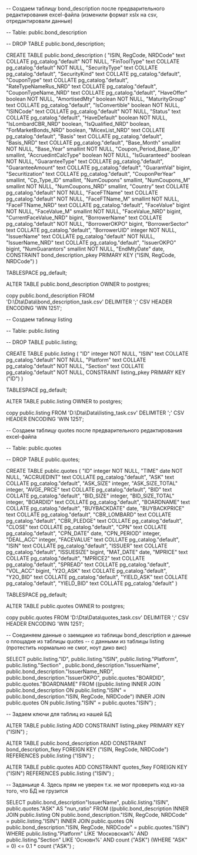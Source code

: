 -- Создаем таблицу bond_description после предварительного редактирования excel-файла (изменили формат xslx на csv, отредактировали данные)

-- Table: public.bond_description

-- DROP TABLE public.bond_description;

CREATE TABLE public.bond_description
(
    "ISIN, RegCode, NRDCode" text COLLATE pg_catalog."default" NOT NULL,
    "FinToolType" text COLLATE pg_catalog."default" NOT NULL,
    "SecurityType" text COLLATE pg_catalog."default",
    "SecurityKind" text COLLATE pg_catalog."default",
    "CouponType" text COLLATE pg_catalog."default",
    "RateTypeNameRus_NRD" text COLLATE pg_catalog."default",
    "CouponTypeName_NRD" text COLLATE pg_catalog."default",
    "HaveOffer" boolean NOT NULL,
    "AmortisedMty" boolean NOT NULL,
    "MaturityGroup" text COLLATE pg_catalog."default",
    "IsConvertible" boolean NOT NULL,
    "ISINCode" text COLLATE pg_catalog."default" NOT NULL,
    "Status" text COLLATE pg_catalog."default",
    "HaveDefault" boolean NOT NULL,
    "IsLombardCBR_NRD" boolean,
    "IsQualified_NRD" boolean,
    "ForMarketBonds_NRD" boolean,
    "MicexList_NRD" text COLLATE pg_catalog."default",
    "Basis" text COLLATE pg_catalog."default",
    "Basis_NRD" text COLLATE pg_catalog."default",
    "Base_Month" smallint NOT NULL,
    "Base_Year" smallint NOT NULL,
    "Coupon_Period_Base_ID" smallint,
    "AccruedintCalcType" boolean NOT NULL,
    "IsGuaranteed" boolean NOT NULL,
    "GuaranteeType" text COLLATE pg_catalog."default",
    "GuaranteeAmount" text COLLATE pg_catalog."default",
    "GuarantVal" bigint,
    "Securitization" text COLLATE pg_catalog."default",
    "CouponPerYear" smallint,
    "Cp_Type_ID" smallint,
    "NumCoupons" smallint,
    "NumCoupons_M" smallint NOT NULL,
    "NumCoupons_NRD" smallint,
    "Country" text COLLATE pg_catalog."default" NOT NULL,
    "FaceFTName" text COLLATE pg_catalog."default" NOT NULL,
    "FaceFTName_M" smallint NOT NULL,
    "FaceFTName_NRD" text COLLATE pg_catalog."default",
    "FaceValue" bigint NOT NULL,
    "FaceValue_M" smallint NOT NULL,
    "FaceValue_NRD" bigint,
    "CurrentFaceValue_NRD" bigint,
    "BorrowerName" text COLLATE pg_catalog."default" NOT NULL,
    "BorrowerOKPO" bigint,
    "BorrowerSector" text COLLATE pg_catalog."default",
    "BorrowerUID" integer NOT NULL,
    "IssuerName" text COLLATE pg_catalog."default" NOT NULL,
    "IssuerName_NRD" text COLLATE pg_catalog."default",
    "IssuerOKPO" bigint,
    "NumGuarantors" smallint NOT NULL,
    "EndMtyDate" date,
    CONSTRAINT bond_description_pkey PRIMARY KEY ("ISIN, RegCode, NRDCode")
)

TABLESPACE pg_default;

ALTER TABLE public.bond_description
    OWNER to postgres;

copy public.bond_description  FROM 'D:\Dta\Data\bond_description_task.csv' DELIMITER ';' CSV HEADER ENCODING 'WIN 1251';

-- Создаем таблицу listing

-- Table: public.listing

-- DROP TABLE public.listing;

CREATE TABLE public.listing
(
    "ID" integer NOT NULL,
    "ISIN" text COLLATE pg_catalog."default" NOT NULL,
    "Platform" text COLLATE pg_catalog."default" NOT NULL,
    "Section" text COLLATE pg_catalog."default" NOT NULL,
    CONSTRAINT listing_pkey PRIMARY KEY ("ID")
)

TABLESPACE pg_default;

ALTER TABLE public.listing
    OWNER to postgres;

copy public.listing  FROM 'D:\Dta\Data\listing_task.csv' DELIMITER ';' CSV HEADER ENCODING 'WIN 1251';

-- Создаем  таблицу quotes после предварительного редактирования excel-файла

-- Table: public.quotes

-- DROP TABLE public.quotes;

CREATE TABLE public.quotes
(
    "ID" integer NOT NULL,
    "TIME" date NOT NULL,
    "ACCRUEDINT" text COLLATE pg_catalog."default",
    "ASK" text COLLATE pg_catalog."default",
    "ASK_SIZE" integer,
    "ASK_SIZE_TOTAL" integer,
    "AVGE_PRCE" text COLLATE pg_catalog."default",
    "BID" text COLLATE pg_catalog."default",
    "BID_SIZE" integer,
    "BID_SIZE_TOTAL" integer,
    "BOARDID" text COLLATE pg_catalog."default",
    "BOARDNAME" text COLLATE pg_catalog."default",
    "BUYBACKDATE" date,
    "BUYBACKPRICE" text COLLATE pg_catalog."default",
    "CBR_LOMBARD" text COLLATE pg_catalog."default",
    "CBR_PLEDGE" text COLLATE pg_catalog."default",
    "CLOSE" text COLLATE pg_catalog."default",
    "CPN" text COLLATE pg_catalog."default",
    "CPN_DATE" date,
    "CPN_PERIOD" integer,
    "DEAL_ACC" integer,
    "FACEVALUE" text COLLATE pg_catalog."default",
    "ISIN" text COLLATE pg_catalog."default",
    "ISSUER" text COLLATE pg_catalog."default",
    "ISSUESIZE" bigint,
    "MAT_DATE" date,
    "MPRICE" text COLLATE pg_catalog."default",
    "MPRICE2" text COLLATE pg_catalog."default",
    "SPREAD" text COLLATE pg_catalog."default",
    "VOL_ACC" bigint,
    "Y2O_ASK" text COLLATE pg_catalog."default",
    "Y2O_BID" text COLLATE pg_catalog."default",
    "YIELD_ASK" text COLLATE pg_catalog."default",
    "YIELD_BID" text COLLATE pg_catalog."default"
)

TABLESPACE pg_default;

ALTER TABLE public.quotes
    OWNER to postgres;

copy public.quotes  FROM 'D:\Dta\Data\quotes_task.csv' DELIMITER ';' CSV HEADER ENCODING 'WIN 1251';


-- Соединяем данные о заемщике из таблицы bond_description и данные о площадке из таблицы quotes
-- с данными из таблицы listing (протестить нормально не смог, ноут дико вис)

SELECT public.listing."ID", public.listing."ISIN", public.listing."Platform", public.listing."Section" , 
	   public.bond_description."IssuerName", public.bond_description."IssuerName_NRD", public.bond_description."IssuerOKPO", 
	   public.quotes."BOARDID", public.quotes."BOARDNAME"
FROM ((public.listing
INNER JOIN public.bond_description ON public.listing."ISIN" = public.bond_description."ISIN, RegCode, NRDCode")
INNER JOIN public.quotes ON public.listing."ISIN" = public.quotes."ISIN")
;

-- Задаем ключи для таблиц из нашей БД

ALTER TABLE public.listing
ADD CONSTRAINT listing_pkey PRIMARY KEY ("ISIN")
;

ALTER TABLE public.bond_description
ADD CONSTRAINT bond_description_fkey FOREIGN KEY ("ISIN, RegCode, NRDCode") REFERENCES public.listing ("ISIN")
;

ALTER TABLE public.quotes
ADD CONSTRAINT quotes_fkey FOREIGN KEY ("ISIN") REFERENCES public.listing ("ISIN")
;

-- Заданьице 4. Здесь прям не уверен т.к. не мог проверить код из-за того, что БД не грузится

SELECT public.bond_description"IssuerName", public.listing."ISIN", public.quotes."ASK" AS "nun_ratio"
FROM ((public.bond_description
	INNER JOIN public.listing ON public.bond_description."ISIN, RegCode, NRDCode" = public.listing."ISIN")
	INNER JOIN public.quotes ON public.bond_description."ISIN, RegCode, NRDCode" = public.quotes."ISIN")
WHERE public.listing."Platform" LIKE 'Московская%'
	AND public.listing."Section" LIKE 'Основн%'
	AND count ("ASK")
		(WHERE "ASK" = 0) <= 0.1 * count ("ASK") 
;
